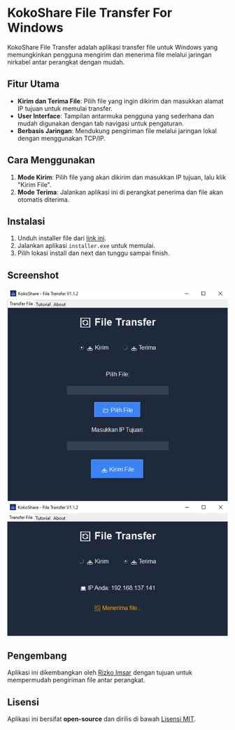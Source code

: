# KokoShare File Transfer For Windows
KokoShare File Transfer adalah aplikasi transfer file untuk Windows yang memungkinkan pengguna mengirim dan menerima file melalui jaringan nirkabel antar perangkat dengan mudah.

## Fitur Utama
- **Kirim dan Terima File**: Pilih file yang ingin dikirim dan masukkan alamat IP tujuan untuk memulai transfer.
- **User Interface**: Tampilan antarmuka pengguna yang sederhana dan mudah digunakan dengan tab navigasi untuk pengaturan.
- **Berbasis Jaringan**: Mendukung pengiriman file melalui jaringan lokal dengan menggunakan TCP/IP.

## Cara Menggunakan
1. **Mode Kirim**: Pilih file yang akan dikirim dan masukkan IP tujuan, lalu klik "Kirim File".
2. **Mode Terima**: Jalankan aplikasi ini di perangkat penerima dan file akan otomatis diterima.

## Instalasi
1. Unduh installer file dari [link ini](https://github.com/rizko77/File-Transfer-For-Windows/blob/main/installer.exe).
2. Jalankan aplikasi `installer.exe` untuk memulai.
3. Pilih lokasi install dan next dan tunggu sampai finish.

## Screenshot
![Halaman Kirim](screenshoot/6-kirim.jpeg)
![Halaman Terima](screenshoot/7-terima.jpeg)


## Pengembang
Aplikasi ini dikembangkan oleh [Rizko Imsar](https://github.com/rizko77) dengan tujuan untuk mempermudah pengiriman file antar perangkat.

## Lisensi
Aplikasi ini bersifat **open-source** dan dirilis di bawah [Lisensi MIT](#).
